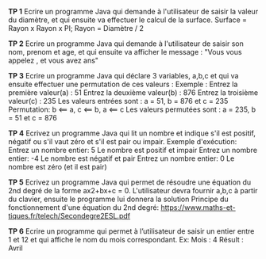**TP 1**
Ecrire un programme Java qui demande à l'utilisateur de saisir la valeur du diamètre, et qui ensuite va effectuer le calcul de la surface.
Surface = Rayon x Rayon x PI;
Rayon = Diamètre / 2

**TP 2**
Ecrire un programme Java qui demande à l'utilisateur de saisir son nom, prenom et age, et qui ensuite va afficher le message : "Vous vous appelez <prenom> <nom>, et vous avez <age> ans"

**TP 3**
Ecrire un programme Java qui déclare 3 variables, a,b,c et qui va ensuite effectuer une permutation de ces valeurs :
Exemple :
Entrez la première valeur(a) : 51
Entrez la deuxième valeur(b) : 876
Entrez la troisième valeur(c) : 235
Les valeurs entrées sont : a = 51, b = 876 et c = 235
Permutation: b <== a, c <== b, a <== c
Les valeurs permutées sont : a = 235, b = 51 et c = 876

**TP 4**
Ecrivez un programme Java qui lit un nombre et indique s'il est positif, négatif ou s'il vaut zéro et s'il est pair ou impair.
Exemple d'exécution:
Entrez un nombre entier: 5
Le nombre est positif et impair
Entrez un nombre entier: -4
Le nombre est négatif et pair
Entrez un nombre entier: 0
Le nombre est zéro (et il est pair)

**TP 5**
Ecrivez un programme Java qui permet de résoudre une équation du 2nd degré de la forme ax2+bx+c = 0.
L'utilisateur devra fournir a,b,c à partir du clavier, ensuite le programme lui donnera la solution
Principe du fonctionnement d'une équation du 2nd degré:
https://www.maths-et-tiques.fr/telech/Secondegre2ESL.pdf

**TP 6**
Ecrire un programme qui permet à l’utilisateur de saisir un entier entre 1 et 12 et qui affiche le nom du mois correspondant.
Ex:
Mois : 4
Résult : Avril